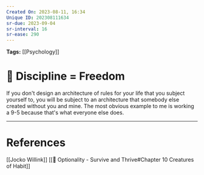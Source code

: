 ```yaml
---
Created On: 2023-08-11, 16:34
Unique ID: 202308111634
sr-due: 2023-09-04
sr-interval: 16
sr-ease: 290
---
```


**Tags:** [[Psychology]] 

# 💪  Discipline = Freedom

If you don't design an architecture of rules for your life that you subject yourself to, you will be subject to an architecture that somebody else created without you and mine. The most obvious example to me is working a 9-5 because that's what everyone else does. 


---
# References
[[Jocko Willink]] [[📗 Optionality - Survive and Thrive#Chapter 10 Creatures of Habit]]
